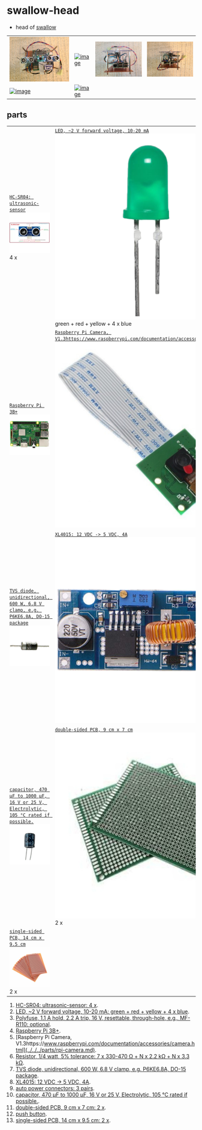 # swallow-head

- head of [swallow](./swallow.md)

|   |   |   |   |
| --- | --- | --- | --- |
| [![image](https://github.com/kamangir/assets2/blob/main/swallow/design/head-v1/01.jpg?raw=true)](https://github.com/kamangir/assets2/blob/main/swallow/design/head-v1/01.jpg?raw=true) | [![image](https://github.com/kamangir/assets2/blob/main/swallow/design/head-v1/02.jpg?raw=true)](https://github.com/kamangir/assets2/blob/main/swallow/design/head-v1/02.jpg?raw=true) | [![image](https://github.com/kamangir/assets2/blob/main/swallow/design/head-v1/03.jpg?raw=true)](https://github.com/kamangir/assets2/blob/main/swallow/design/head-v1/03.jpg?raw=true) | [![image](https://github.com/kamangir/assets2/blob/main/swallow/design/head-v1/04.jpg?raw=true)](https://github.com/kamangir/assets2/blob/main/swallow/design/head-v1/04.jpg?raw=true) |
| [![image](https://github.com/kamangir/assets2/blob/main/swallow/design/head-v1/05.jpg?raw=true)](https://github.com/kamangir/assets2/blob/main/swallow/design/head-v1/05.jpg?raw=true) | [![image](https://github.com/kamangir/assets2/blob/main/swallow/design/head-v1/06.jpg?raw=true)](https://github.com/kamangir/assets2/blob/main/swallow/design/head-v1/06.jpg?raw=true) |  |  |

## parts

|   |   |   |
| --- | --- | --- |
| [`HC-SR04: ultrasonic-sensor`](../../../parts/ultrasonic-sensor.md) [![image](https://github.com/kamangir/assets2/raw/main/bluer-sbc/parts/HC-SR04.jpg?raw=true)](../../../parts/ultrasonic-sensor.md) 4 x | [`LED, ~2 V forward voltage, 10-20 mA`](../../../parts/LED.md) [![image](https://github.com/kamangir/assets2/raw/main/bluer-sbc/parts/led.png?raw=true)](../../../parts/LED.md) green + red + yellow + 4 x blue | [`Polyfuse, 1.1 A hold, 2.2 A trip, 16 V, resettable, through-hole, e.g., MF-R110`](../../../parts/Polyfuse.md) [![image](https://github.com/kamangir/assets2/raw/main/bluer-sbc/parts/polyfuse.png?raw=true)](../../../parts/Polyfuse.md) optional |
| [`Raspberry Pi 3B+`](../../../parts/rpi3bp.md) [![image](https://github.com/kamangir/assets2/raw/main/bluer-sbc/parts/rpi3bplus.png?raw=true)](../../../parts/rpi3bp.md)  | [`Raspberry Pi Camera, V1.3https://www.raspberrypi.com/documentation/accessories/camera.html`](../../../parts/rpi-camera.md) [![image](https://github.com/kamangir/assets2/raw/main/bluer-sbc/parts/rpi-camera.jpg?raw=true)](../../../parts/rpi-camera.md)  | [`Resistor, 1/4 watt, 5% tolerance`](../../../parts/resistor.md) [![image](https://github.com/kamangir/assets2/raw/main/bluer-sbc/parts/resistor.png?raw=true)](../../../parts/resistor.md) 7 x 330-470 Ω + N x 2.2 kΩ + N x 3.3 kΩ |
| [`TVS diode, unidirectional, 600 W, 6.8 V clamp, e.g. P6KE6.8A, DO-15 package`](../../../parts/TVS-diode.md) [![image](https://github.com/kamangir/assets2/raw/main/bluer-sbc/parts/TVSdiode.png?raw=true)](../../../parts/TVS-diode.md)  | [`XL4015: 12 VDC -> 5 VDC, 4A`](../../../parts/XL4015.md) [![image](https://github.com/kamangir/assets2/raw/main/bluer-sbc/parts/XL4015.png?raw=true)](../../../parts/XL4015.md)  | [`auto power connectors`](../../../parts/connector.md) [![image](https://github.com/kamangir/assets2/raw/main/bluer-sbc/parts/connector.jpg?raw=true)](../../../parts/connector.md) 3 pairs |
| [`capacitor, 470 μF to 1000 μF, 16 V or 25 V, Electrolytic, 105 °C rated if possible.`](../../../parts/470-mF.md) [![image](https://github.com/kamangir/assets2/raw/main/bluer-sbc/parts/capacitor.png?raw=true)](../../../parts/470-mF.md)  | [`double-sided PCB, 9 cm x 7 cm`](../../../parts/PCB-double-9x7.md) [![image](https://github.com/kamangir/assets2/raw/main/bluer-sbc/parts/PCB-double-9x7.jpeg?raw=true)](../../../parts/PCB-double-9x7.md) 2 x | [`push button`](../../../parts/pushbutton.md) [![image](https://github.com/kamangir/assets2/raw/main/bluer-sbc/parts/pushbutton.png?raw=true)](../../../parts/pushbutton.md)  |
| [`single-sided PCB, 14 cm x 9.5 cm`](../../../parts/PCB-single-14x9_5.md) [![image](https://github.com/kamangir/assets2/raw/main/bluer-sbc/parts/pcb-14x9_5cm.jpg?raw=true)](../../../parts/PCB-single-14x9_5.md) 2 x |  |  |

1. [HC-SR04: ultrasonic-sensor: 4 x](../../../parts/ultrasonic-sensor.md).
1. [LED, ~2 V forward voltage, 10-20 mA: green + red + yellow + 4 x blue](../../../parts/LED.md).
1. [Polyfuse, 1.1 A hold, 2.2 A trip, 16 V, resettable, through-hole, e.g., MF-R110: optional](../../../parts/Polyfuse.md).
1. [Raspberry Pi 3B+](../../../parts/rpi3bp.md).
1. [Raspberry Pi Camera, V1.3https://www.raspberrypi.com/documentation/accessories/camera.html](../../../parts/rpi-camera.md).
1. [Resistor, 1/4 watt, 5% tolerance: 7 x 330-470 Ω + N x 2.2 kΩ + N x 3.3 kΩ](../../../parts/resistor.md).
1. [TVS diode, unidirectional, 600 W, 6.8 V clamp, e.g. P6KE6.8A, DO-15 package](../../../parts/TVS-diode.md).
1. [XL4015: 12 VDC -> 5 VDC, 4A](../../../parts/XL4015.md).
1. [auto power connectors: 3 pairs](../../../parts/connector.md).
1. [capacitor, 470 μF to 1000 μF, 16 V or 25 V, Electrolytic, 105 °C rated if possible.](../../../parts/470-mF.md).
1. [double-sided PCB, 9 cm x 7 cm: 2 x](../../../parts/PCB-double-9x7.md).
1. [push button](../../../parts/pushbutton.md).
1. [single-sided PCB, 14 cm x 9.5 cm: 2 x](../../../parts/PCB-single-14x9_5.md).
